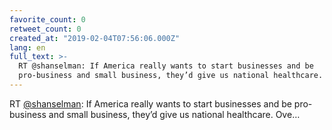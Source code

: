 ```yaml
---
favorite_count: 0
retweet_count: 0
created_at: "2019-02-04T07:56:06.000Z"
lang: en
full_text: >-
  RT @shanselman: If America really wants to start businesses and be
  pro-business and small business, they’d give us national healthcare. Ove…
---
```


RT [@shanselman](https://twitter.com/shanselman): If America really wants to
start businesses and be pro-business and small business, they’d give us national
healthcare. Ove…
